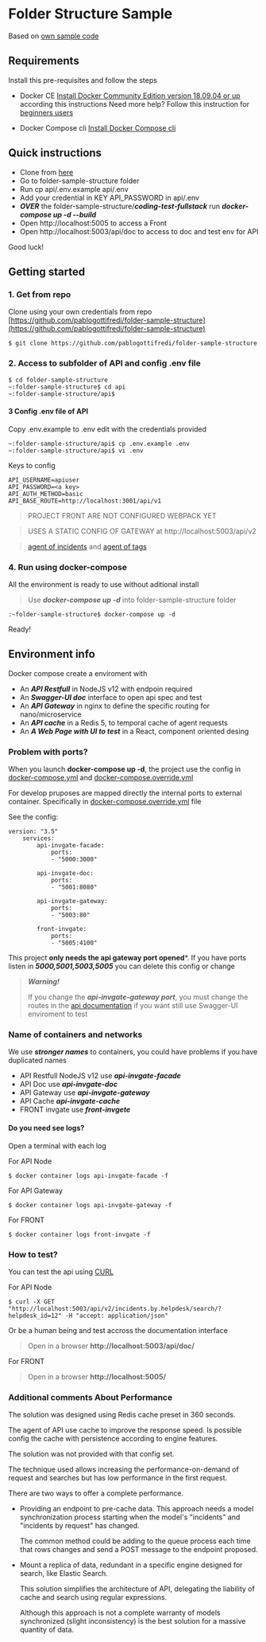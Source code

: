 # Folder Structure Sample

Based on [own sample code](https://github.com/pablogottifredi/some-coding-test/tree/master/coding-test-fullstack)

## Requirements

Install this pre-requisites and follow the steps

* Docker CE
[Install Docker Community Edition version 18.09.04 or up](https://docs.docker.com/install/linux/docker-ce/ubuntu/) according this instructions
Need more help? Follow this instruction for [beginners users](https://github.com/pablogottifredi/invg-coding-test/blob/master/docker-beginner-install.md)

* Docker Compose cli
[Install Docker Compose cli](https://docs.docker.com/compose/install/)

  

## Quick instructions
* Clone from [here]() 
* Go to folder-sample-structure folder
* Run cp api/.env.example api/.env
* Add your credential in KEY API_PASSWORD in api/.env 
* ***OVER*** the folder-sample-structure/***coding-test-fullstack*** run ***docker-compose up -d --build***
* Open http://localhost:5005 to access a Front 
* Open http://localhost:5003/api/doc to access to doc and test env for API

Good luck!


## Getting started

### 1. Get from repo

Clone using your own credentials from repo [https://github.com/pablogottifredi/folder-sample-structure](https://github.com/pablogottifredi/folder-sample-structure)

  
```
$ git clone https://github.com/pablogottifredi/folder-sample-structure
```


### 2. Access to subfolder of API and config .env file

```
$ cd folder-sample-structure
~:folder-sample-structure$ cd api
~:folder-sample-structure/api$
```

#### 3 Config .env file of API
Copy .env.example to .env edit with the credentials provided

```
~:folder-sample-structure/api$ cp .env.example .env
~:folder-sample-structure/api$ vi .env
```

Keys to config

```
API_USERNAME=apiuser
API_PASSWORD=<a key>
API_AUTH_METHOD=basic
API_BASE_ROUTE=http://localhost:3001/api/v1

```

> PROJECT FRONT ARE NOT CONFIGURED WEBPACK YET

> USES A STATIC CONFIG OF GATEWAY at http://localhost:5003/api/v2

> [agent of incidents](https://github.com/pablogottifredi/folder-sample-structure/blob/master/front/src/components/IncidentList/agent.js) and [agent of tags](https://github.com/pablogottifredi/folder-sample-structure/blob/master/front/src/components/Tags/agent.js)


### 4. Run using docker-compose

All the environment is ready to use without aditional install

> Use ***docker-compose up -d*** into folder-sample-structure folder
  

```
:~folder-sample-structure$ docker-compose up -d
```



Ready!

  
## Environment info
Docker compose create a enviroment with

* An ***API Restfull*** in NodeJS v12 with endpoin required
* An ***Swagger-UI doc*** interface to open api spec and test
* An ***API Gateway*** in nginx to define the specific routing for nano/microservice
* An ***API cache*** in a Redis 5, to temporal cache of agent requests
* An ***A Web Page with UI to test*** in a React, component oriented desing


### Problem with ports?

When you launch **docker-compose up -d**, the project use the config in [docker-compose.yml](./docker-compose.yml) and [docker-compose.override.yml](./docker-compose.override.yml)

  
For develop pruposes are mapped directly the internal ports to external container. Specifically in [docker-compose.override.yml](./docker-compose.override.yml) file

  
See the config:
```
version: "3.5"
    services:
        api-invgate-facade:
            ports:
            - "5000:3000"

        api-invgate-doc:
            ports:
            - "5001:8080"

        api-invgate-gateway:
            ports:
            - "5003:80"

        front-invgate:
            ports:
            - "5005:4100"
```

This project **only needs the api gateway port opened***. If you have ports listen in ***5000,5001,5003,5005*** you can delete this config or change

  
> ***Warning!***
>
> If you change the ***api-invgate-gateway port***, you must change the routes in the [api documentation](./api/doc/invgate.api.v2.openapi.json) if you want still use Swagger-UI enviroment to test

  

### Name of containers and networks

We use ***stronger names*** to containers, you could have problems if you have duplicated names

* API Restfull NodeJS v12 use ***api-invgate-facade***
* API Doc use ***api-invgate-doc***
* API Gateway use ***api-invgate-gateway***
* API Cache ***api-invgate-cache***
* FRONT invgate use ***front-invgete***
  
#### Do you need see logs?
Open a terminal with each log

 
For API Node
```
$ docker container logs api-invgate-facade -f
```

For API Gateway
```
$ docker container logs api-invgate-gateway -f
```


For FRONT
```
$ docker container logs front-invgate -f
```


### How to test?

You can test the api using [CURL](https://curl.haxx.se/docs/manpage.html)

  

For API Node

```
$ curl -X GET "http://localhost:5003/api/v2/incidents.by.helpdesk/search/?helpdesk_id=12" -H "accept: application/json"
```

 Or be a human being and test accross the documentation interface


> Open in a browser **http://localhost:5003/api/doc/**


For FRONT

> Open in a browser **http://localhost:5005/**



### Additional comments About Performance
The solution was designed using Redis cache preset in 360 seconds. 

The agent of API use cache to improve the response speed. Is possible config the cache with persistence according to engine features. 

The solution was not provided with that config set.

The technique used allows increasing the performance-on-demand of request and searches but has low performance in the first request. 

There are two ways to offer a complete performance. 

* Providing an endpoint to pre-cache data. 
    This approach needs a model synchronization process starting when the model's "incidents" and "incidents by request" has changed. 
    
    The common method could be adding to the queue process each time that rows changes and send a POST message to the endpoint proposed.

* Mount a replica of data, redundant in a specific engine designed for search, like Elastic Search. 

    This solution simplifies the architecture of API, delegating the liability of cache and search using regular expressions. 
    
    Although this approach is not a complete warranty of models synchronized (slight inconsistency) is the best solution for a massive quantity of data.
